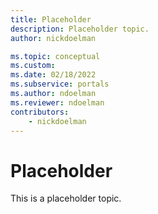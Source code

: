 ```yaml
---
title: Placeholder
description: Placeholder topic.
author: nickdoelman

ms.topic: conceptual
ms.custom: 
ms.date: 02/18/2022
ms.subservice: portals
ms.author: ndoelman
ms.reviewer: ndoelman
contributors:
    - nickdoelman
---
```


# Placeholder

This is a placeholder topic.


